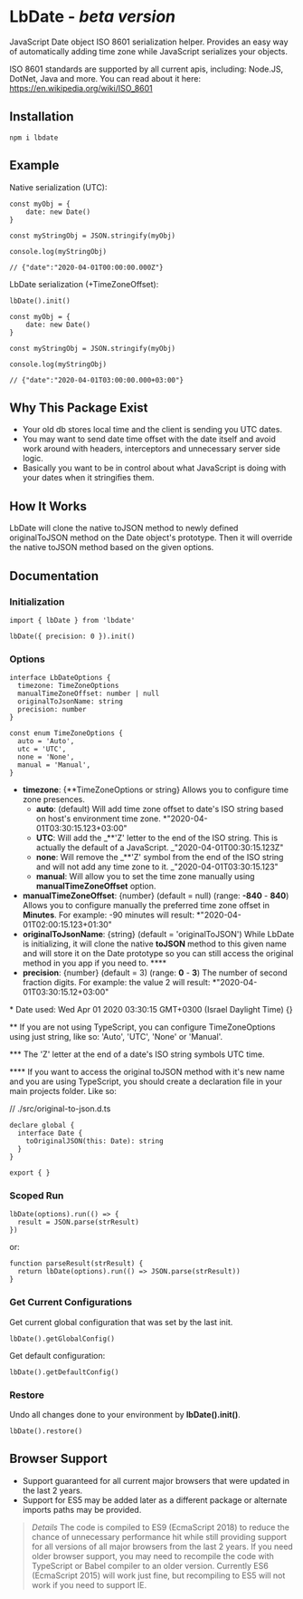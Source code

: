 # LbDate - _beta version_

JavaScript Date object ISO 8601 serialization helper. Provides an easy way of automatically adding time zone while JavaScript serializes your objects.

ISO 8601 standards are supported by all current apis, including: Node.JS, DotNet, Java and more. You can read about it here: <https://en.wikipedia.org/wiki/ISO_8601>

## Installation

    npm i lbdate

## Example

Native serialization (UTC):

    const myObj = {
        date: new Date()
    }

    const myStringObj = JSON.stringify(myObj)

    console.log(myStringObj)

    // {"date":"2020-04-01T00:00:00.000Z"}

LbDate serialization (+TimeZoneOffset):

    lbDate().init()

    const myObj = {
        date: new Date()
    }

    const myStringObj = JSON.stringify(myObj)

    console.log(myStringObj)

    // {"date":"2020-04-01T03:00:00.000+03:00"}

## Why This Package Exist

- Your old db stores local time and the client is sending you UTC dates.
- You may want to send date time offset with the date itself and avoid work around with headers, interceptors and unnecessary server side logic.
- Basically you want to be in control about what JavaScript is doing with your dates when it stringifies them.

## How It Works

LbDate will clone the native toJSON method to newly defined originalToJSON method on the Date object's prototype. Then it will override the native toJSON method based on the given options.

## Documentation

### Initialization

    import { lbDate } from 'lbdate'

    lbDate({ precision: 0 }).init()

### Options

    interface LbDateOptions {
      timezone: TimeZoneOptions
      manualTimeZoneOffset: number | null
      originalToJsonName: string
      precision: number
    }

    const enum TimeZoneOptions {
      auto = 'Auto',
      utc = 'UTC',
      none = 'None',
      manual = 'Manual',
    }

- **timezone**: {\*\*TimeZoneOptions or string} Allows you to configure time zone presences.
  - **auto**: (default) Will add time zone offset to date's ISO string based on host's environment time zone. \*"2020-04-01T03:30:15.123+03:00"
  - **UTC**: Will add the _\*\*'Z' letter to the end of the ISO string. This is actually the default of a JavaScript. _"2020-04-01T00:30:15.123Z"
  - **none**: Will remove the _\*\*'Z' symbol from the end of the ISO string and will not add any time zone to it. _"2020-04-01T03:30:15.123"
  - **manual**: Will allow you to set the time zone manually using **manualTimeZoneOffset** option.
- **manualTimeZoneOffset**: {number} (default = null) (range: **-840** - **840**) Allows you to configure manually the preferred time zone offset in **Minutes**. For example: -90 minutes will result: \*"2020-04-01T02:00:15.123+01:30"
- **originalToJsonName**: {string} (default = 'originalToJSON') While LbDate is initializing, it will clone the native **toJSON** method to this given name and will store it on the Date prototype so you can still access the original method in you app if you need to. \*\*\*\*
- **precision**: {number} (default = 3) (range: **0** - **3**) The number of second fraction digits. For example: the value 2 will result: \*"2020-04-01T03:30:15.12+03:00"

\* Date used: Wed Apr 01 2020 03:30:15 GMT+0300 (Israel Daylight Time) {}

\*\* If you are not using TypeScript, you can configure TimeZoneOptions using just string, like so: 'Auto', 'UTC', 'None' or 'Manual'.

\*\*\* The 'Z' letter at the end of a date's ISO string symbols UTC time.

\*\*\*\* If you want to access the original toJSON method with it's new name and you are using TypeScript, you should create a declaration file in your main projects folder. Like so:

// ./src/original-to-json.d.ts

    declare global {
      interface Date {
        toOriginalJSON(this: Date): string
      }
    }

    export { }

### Scoped Run

    lbDate(options).run(() => {
      result = JSON.parse(strResult)
    })

or:

    function parseResult(strResult) {
      return lbDate(options).run(() => JSON.parse(strResult))
    }

### Get Current Configurations

Get current global configuration that was set by the last init.

    lbDate().getGlobalConfig()

Get default configuration:

    lbDate().getDefaultConfig()

### Restore

Undo all changes done to your environment by **lbDate().init()**.

    lbDate().restore()

## Browser Support

- Support guaranteed for all current major browsers that were updated in the last 2 years.
- Support for ES5 may be added later as a different package or alternate imports paths may be provided.

> _Details_ The code is compiled to ES9 (EcmaScript 2018) to reduce the chance of unnecessary performance hit while still providing support for all versions of all major browsers from the last 2 years. If you need older browser support, you may need to recompile the code with TypeScript or Babel compiler to an older version. Currently ES6 (EcmaScript 2015) will work just fine, but recompiling to ES5 will not work if you need to support IE.
